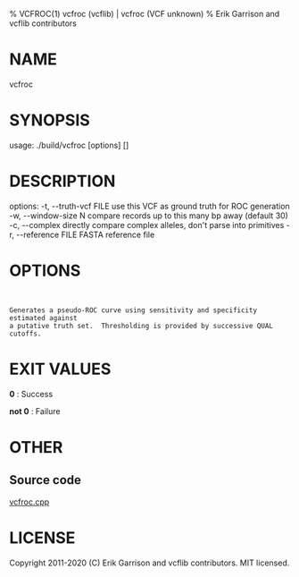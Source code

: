 % VCFROC(1) vcfroc (vcflib) | vcfroc (VCF unknown)
% Erik Garrison and vcflib contributors

# NAME

vcfroc

# SYNOPSIS

usage: ./build/vcfroc [options] [<vcf file>]

# DESCRIPTION

options: -t, --truth-vcf FILE use this VCF as ground truth for ROC generation -w, --window-size N compare records up to this many bp away (default 30) -c, --complex directly compare complex alleles, don't parse into primitives -r, --reference FILE FASTA reference file

# OPTIONS

```


Generates a pseudo-ROC curve using sensitivity and specificity estimated against
a putative truth set.  Thresholding is provided by successive QUAL cutoffs.

```

# EXIT VALUES

**0**
: Success

**not 0**
: Failure

# OTHER

## Source code

[vcfroc.cpp](https://github.com/vcflib/vcflib/blob/master/src/vcfroc.cpp)

# LICENSE

Copyright 2011-2020 (C) Erik Garrison and vcflib contributors. MIT licensed.

<!--
  Created with ./scripts/bin2md.rb scripts/bin2md-template.erb
-->
